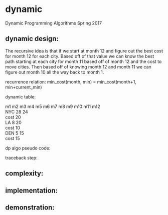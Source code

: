 # dynamic
Dynamic Programming Algorithms Spring 2017


## dynamic design:
The recursive idea is that if we start at month 12 and figure out the best cost for month 12 for each city. Based off of that value we can know the best path starting at each city for month 11 based off of month 12 and the cost to move cities. Then based off of knowing month 12 and month 11 we can figure out month 10 all the way back to month 1.

recurrence relation:
min_cost(month, min) = min_cost(month+1, min+current_min)

dynamic table:

   m1  m2  m3  m4  m5  m6  m7  m8  m9  m10 m11 m12    
NYC                                         28  24   
cost                                          20      
LA                                          8   20  
cost                                          10   
DEN                                         5   15    
cost                                          15  


dp algo pseudo code:


traceback step:

## complexity:  

## implementation:

## demonstration:
